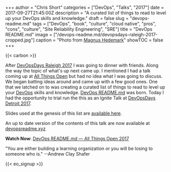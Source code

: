+++
author = "Chris Short"
categories = ["DevOps", "Talks", "2017"]
date = 2017-09-27T21:45:00Z
description = "A curated list of things to read to level up your DevOps skills and knowledge."
draft = false
slug = "devops-readme.md"
tags = ["DevOps", "book", "culture", "cloud native", "pros", "cons", "culture", "Site Reliability Engineering", "SRE"]
title = "DevOps README.md"
image = ["/devops-readme.md/devopsdays-raleigh-2017-cropped.jpg"]
caption = "Photo from [Magnus Hedemark](https://twitter.com/Magnus919/status/1453161676841357326)"
showTOC = false
+++

{{< carbon >}}

After [DevOpsDays Raleigh 2017](https://www.devopsdays.org/events/2017-raleigh/welcome/) I was going to dinner with friends. Along the way the topic of what's up next came up. I mentioned I had a talk coming up at [All Things Open](https://allthingsopen.org/) but had no idea what I was going to discuss. We began batting ideas around and came up with a few good ones. One that we latched on to was creating a curated list of things to read to level up your [DevOps](https://devopsish.com) skills and knowledge. [DevOps README.md](https://devopsreadme.xyz/) was born. Today I had the opportunity to trial run the this as an Ignite Talk at [DevOpsDays Detroit 2017](https://www.devopsdays.org/events/2017-detroit/welcome/).

Slides used at the genesis of this list are [available here](https://c.chrisshort.net/file/chrisshort/pdf/DevOps%20README.md.pdf).

An up to date version of the contents of this talk are now available at [devopsreadme.xyz](https://devopsreadme.xyz)

**Watch Now**: [DevOps README.md — All Things Open 2017](/video/devops_readme_md-ato-2017/)

"You are either building a learning organization or you will be losing to someone who is." --Andrew Clay Shafer

{{< eo_signup >}}
